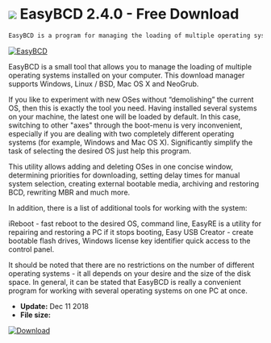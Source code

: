 # ![](https://cdn.softexe.net/static/icon/2/easybcd-icon128.png) EasyBCD 2.4.0 - Free Download

```sh
EasyBCD is a program for managing the loading of multiple operating systems installed on one PC. Simplifies the task of selecting an operating system, adds and deletes axes, sets a priority, etc. Supports work with Windows, Linux / BSD, Mac OS X and NeoGrub
```
[![EasyBCD](https://gallery.dpcdn.pl/imgc/Tools/37/g_-_420x350_1.5_-_x20091025150008.png)](https://softexe.net/win/system/boot-managers/easybcd:bbcR.html)

EasyBCD is a small tool that allows you to manage the loading of multiple operating systems installed on your computer. This download manager supports Windows, Linux / BSD, Mac OS X and NeoGrub.

If you like to experiment with new OSes without “demolishing” the current OS, then this is exactly the tool you need. Having installed several systems on your machine, the latest one will be loaded by default. In this case, switching to other "axes" through the boot-menu is very inconvenient, especially if you are dealing with two completely different operating systems (for example, Windows and Mac OS X). Significantly simplify the task of selecting the desired OS just help this program.

This utility allows adding and deleting OSes in one concise window, determining priorities for downloading, setting delay times for manual system selection, creating external bootable media, archiving and restoring BCD, rewriting MBR and much more.

In addition, there is a list of additional tools for working with the system:


iReboot - fast reboot to the desired OS,
command line,
EasyRE is a utility for repairing and restoring a PC if it stops booting,
Easy USB Creator - create bootable flash drives,
Windows license key identifier
quick access to the control panel.


It should be noted that there are no restrictions on the number of different operating systems - it all depends on your desire and the size of the disk space. In general, it can be stated that EasyBCD is really a convenient program for working with several operating systems on one PC at once.


- **Update:** Dec 11 2018
- **File size:** 

[![Download](https://cdn.softexe.net/static/img/download.png)](https://softexe.net/win/system/boot-managers/easybcd:bbcR.html)

